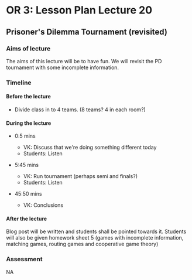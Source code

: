 # OR 3: Lesson Plan Lecture 20
## Prisoner's Dilemma Tournament (revisited)

### Aims of lecture

The aims of this lecture will be to have fun. We will revisit the PD tournament with some incomplete information.

### Timeline

#### Before the lecture

- Divide class in to 4 teams. (8 teams? 4 in each room?)

#### During the lecture

- 0:5 mins

    - VK: Discuss that we're doing something different today
    - Students: Listen

- 5:45 mins

    - VK: Run tournament (perhaps semi and finals?)
    - Students: Listen

- 45:50 mins

    - VK: Conclusions

#### After the lecture

Blog post will be written and students shall be pointed towards it. Students will also be given homework sheet 5 (games with incomplete information, matching games, routing games and cooperative game theory)

### Assessment

NA
